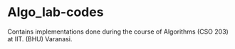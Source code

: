 # Algo_lab-codes
Contains implementations done during the course of Algorithms (CSO 203) at IIT. (BHU) Varanasi.
